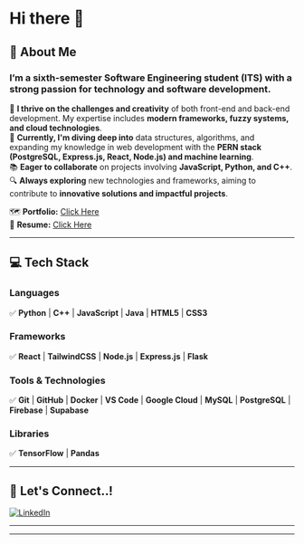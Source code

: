 
# Hi there 👋  

## 🌟 **About Me**  
### I’m a **sixth-semester Software Engineering student (ITS)** with a strong passion for technology and software development.  

🧩 **I thrive on the challenges and creativity** of both front-end and back-end development. My expertise includes **modern frameworks, fuzzy systems, and cloud technologies**.  
🚀 **Currently, I'm diving deep into** data structures, algorithms, and expanding my knowledge in web development with the **PERN stack (PostgreSQL, Express.js, React, Node.js) and machine learning**.  
📚 **Eager to collaborate** on projects involving **JavaScript, Python, and C++**.  
🔍 **Always exploring** new technologies and frameworks, aiming to contribute to **innovative solutions and impactful projects**.  

🗺️ **Portfolio:** [Click Here](#)  
📄 **Resume:** [Click Here](#)  

---

## 💻 **Tech Stack**  

###  **Languages**  
✅ **Python** | **C++** | **JavaScript** | **Java** | **HTML5** | **CSS3**  

###  **Frameworks**  
✅ **React** | **TailwindCSS** | **Node.js** | **Express.js** | **Flask**  

### **Tools & Technologies**  
✅ **Git** | **GitHub** | **Docker** | **VS Code** | **Google Cloud** | **MySQL** | **PostgreSQL** | **Firebase** | **Supabase**  

### **Libraries**  
✅ **TensorFlow** | **Pandas**  

---

## 🔗 **Let's Connect..!**  
[![LinkedIn](https://img.shields.io/badge/LinkedIn-Profile-blue?logo=linkedin)](https://www.linkedin.com/in/your-profile/)  

---

---




<!--
**EythelVega/EythelVega** is a ✨ _special_ ✨ repository because its `README.md` (this file) appears on your GitHub profile.

Here are some ideas to get you started:

- 🔭 I’m currently working on ...
- 🌱 I’m currently learning ...
- 👯 I’m looking to collaborate on ...
- 🤔 I’m looking for help with ...
- 💬 Ask me about ...
- 📫 How to reach me: ...
- 😄 Pronouns: ...
- ⚡ Fun fact: ...
-->
